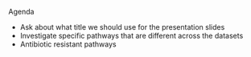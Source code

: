 Agenda 
- Ask about what title we should use for the presentation slides
- Investigate specific pathways that are different across the datasets
- Antibiotic resistant pathways
